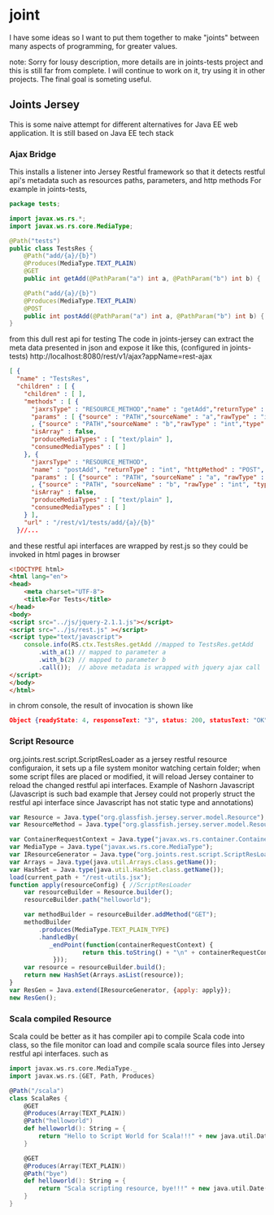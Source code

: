 # joint
I have some ideas so I want to put them together to make "joints" between many aspects of programming, for greater values.

note: Sorry for lousy description, more details are in joints-tests project and this is still far from complete. 
I will continue to work on it, try using it in other projects. The final goal is someting useful.

## Joints Jersey
This is some naive attempt for different alternatives for Java EE web application.
It is still based on Java EE tech stack
### Ajax Bridge 
This installs a listener into Jersey Restful framework so that it detects restful api's metadata
such as resources paths, parameters, and http methods
For example in joints-tests, 
```java
package tests;

import javax.ws.rs.*;
import javax.ws.rs.core.MediaType;

@Path("tests")
public class TestsRes {
    @Path("add/{a}/{b}")
    @Produces(MediaType.TEXT_PLAIN)
    @GET
    public int getAdd(@PathParam("a") int a, @PathParam("b") int b) {  return a + b;  }

    @Path("add/{a}/{b}")
    @Produces(MediaType.TEXT_PLAIN)
    @POST
    public int postAdd(@PathParam("a") int a, @PathParam("b") int b) { return a + b; }//....
}
```
from this dull rest api for testing
The code in joints-jersey can extract the meta data presented in json and expose it like this, (configured in joints-tests)
http://localhost:8080/rest/v1/ajax?appName=rest-ajax
```json
[ {
  "name" : "TestsRes",
  "children" : [ {
    "children" : [ ],
    "methods" : [ {
      "jaxrsType" : "RESOURCE_METHOD","name" : "getAdd","returnType" : "int", "httpMethod" : "GET",
      "params" : [ {"source" : "PATH","sourceName" : "a","rawType" : "int","type" : "int" }
      , {"source" : "PATH","sourceName" : "b","rawType" : "int","type" : "int"} ],
      "isArray" : false,
      "produceMediaTypes" : [ "text/plain" ],
      "consumedMediaTypes" : [ ]
    }, {
      "jaxrsType" : "RESOURCE_METHOD",
      "name" : "postAdd", "returnType" : "int", "httpMethod" : "POST",
      "params" : [ {"source" : "PATH", "sourceName" : "a", "rawType" : "int", "type" : "int"}
      , {"source" : "PATH", "sourceName" : "b", "rawType" : "int", "type" : "int"} ],
      "isArray" : false,
      "produceMediaTypes" : [ "text/plain" ],
      "consumedMediaTypes" : [ ]
    } ],
    "url" : "/rest/v1/tests/add/{a}/{b}"
  }//...
```
and these restful api interfaces are wrapped by rest.js so they could be invoked in html pages in browser
```html
<!DOCTYPE html>
<html lang="en">
<head>
    <meta charset="UTF-8">
    <title>For Tests</title>
</head>
<body>
<script src="../js/jquery-2.1.1.js"></script>
<script src="../js/rest.js" ></script>
<script type="text/javascript">
    console.info(RS.ctx.TestsRes.getAdd //mapped to TestsRes.getAdd
        .with_a(1) // mapped to parameter a
        .with_b(2) // mapped to parameter b
        .call());  // above metadata is wrapped with jquery ajax call
</script>
</body>
</html>
```
in chrom console, the result of invocation is shown like
```json
Object {readyState: 4, responseText: "3", status: 200, statusText: "OK"}
```

### Script Resource
org.joints.rest.script.ScriptResLoader as a jersey restful resource configuraion, it sets up a file system monitor watching
certain folder; when some script files are placed or modified, it will reload Jersey container to reload 
the changed restful api interfaces.
Example of Nashorn Javascript (Javascript is such bad example that Jersey could not properly struct the restful api interface 
since Javascript has not static type and annotations)
```javascript
var Resource = Java.type("org.glassfish.jersey.server.model.Resource");
var ResourceMethod = Java.type("org.glassfish.jersey.server.model.ResourceMethod");

var ContainerRequestContext = Java.type("javax.ws.rs.container.ContainerRequestContext");
var MediaType = Java.type("javax.ws.rs.core.MediaType");
var IResourceGenerator = Java.type("org.joints.rest.script.ScriptResLoader.IResourceGenerator");
var Arrays = Java.type(java.util.Arrays.class.getName());
var HashSet = Java.type(java.util.HashSet.class.getName());
load(current_path + "/rest-utils.jsx");
function apply(resourceConfig) { //ScriptResLoader
    var resourceBuilder = Resource.builder();
    resourceBuilder.path("helloworld");

    var methodBuilder = resourceBuilder.addMethod("GET");
    methodBuilder
        .produces(MediaType.TEXT_PLAIN_TYPE)
        .handledBy(
           _endPoint(function(containerRequestContext) {
                    return this.toString() + "\n" + containerRequestContext;
            }));
    var resource = resourceBuilder.build();
    return new HashSet(Arrays.asList(resource));
}
var ResGen = Java.extend(IResourceGenerator, {apply: apply});
new ResGen();
```

### Scala compiled Resource
Scala could be better as it has compiler api to compile Scala code into class, so the file monitor can load 
and compile scala source files into Jersey restful api interfaces.
such as 
```scala
import javax.ws.rs.core.MediaType._
import javax.ws.rs.{GET, Path, Produces}

@Path("/scala")
class ScalaRes {
    @GET
    @Produces(Array(TEXT_PLAIN))
    @Path("helloworld")
    def helloworld(): String = {
        return "Hello to Script World for Scala!!!" + new java.util.Date();
    }

    @GET
    @Produces(Array(TEXT_PLAIN))
    @Path("bye")
    def helloworld(): String = {
        return "Scala scripting resource, bye!!!" + new java.util.Date();
    }
}
```
